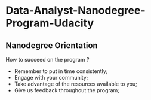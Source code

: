 # Data-Analyst-Nanodegree-Program-Udacity

## Nanodegree Orientation

How to succeed on the program ?
* Remember to put in time consistently;
* Engage with your community;
* Take advantage of the resources available to you;
* Give us feedback throughout the program;

